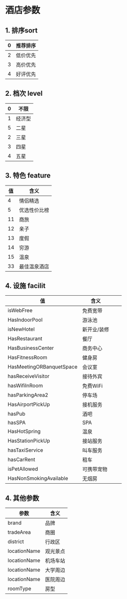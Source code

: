 # 酒店参数
## 1. 排序sort
| 0 | 推荐排序 |
|---|----------|
| 2 | 低价优先 |
| 3 | 高价优先 |
| 4 | 好评优先 |

## 2. 档次 level
| 0 | 不限   |
|---|--------|
| 1 | 经济型 |
| 5 | 二星   |
| 2 | 三星   |
| 3 | 四星   |
| 4 | 五星   |


## 3. 特色 feature
| 值 | 含义         |
|----|--------------|
| 4  | 情侣精选     |
| 5  | 优选性价比榜 |
| 11 | 商旅         |
| 12 | 亲子         |
| 13 | 度假         |
| 14 | 穷游         |
| 15 | 温泉         |
| 33 | 最佳温泉酒店 |


## 4. 设施 facilit
| 值                       | 含义        |   |   |
|--------------------------|-------------|---|---|
| isWebFree                | 免费宽带    |   |   |
| HasIndoorPool            | 游泳池      |   |   |
| isNewHotel               | 新开业/装修 |   |   |
| HasRestaurant            | 餐厅        |   |   |
| HasBusinessCenter        | 商务中心    |   |   |
| HasFitnessRoom           | 健身房      |   |   |
| HasMeetingORBanquetSpace | 会议室      |   |   |
| hasReceiveVisitor        | 接待外宾    |   |   |
| hasWifiInRoom            | 免费WiFi    |   |   |
| hasParkingArea2          | 停车场      |   |   |
| HasAirportPickUp         | 接机服务    |   |   |
| hasPub                   | 酒吧        |   |   |
| hasSPA                   | SPA         |   |   |
| HasHotSpring             | 温泉        |   |   |
| HasStationPickUp         | 接站服务    |   |   |
| hasTaxiService           | 叫车服务    |   |   |
| hasCarRent               | 租车        |   |   |
| isPetAllowed             | 可携带宠物  |   |   |
| HasNonSmokingAvailable   | 无烟房      |   |   |

## 4. 其他参数
| 参数         | 含义     |
|--------------|----------|
| brand        | 品牌     |
| tradeArea    | 商圈     |
| district     | 行政区   |
| locationName | 观光景点 |
| locationName | 机场车站 |
| locationName | 大学周边 |
| locationName | 医院周边 |
| roomType     | 房型     |
